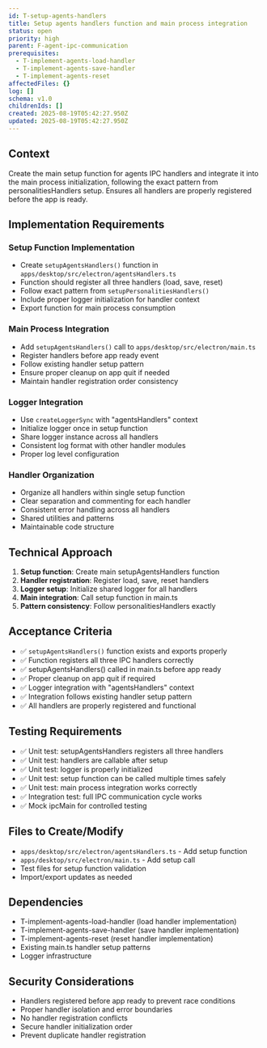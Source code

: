 ```yaml
---
id: T-setup-agents-handlers
title: Setup agents handlers function and main process integration
status: open
priority: high
parent: F-agent-ipc-communication
prerequisites:
  - T-implement-agents-load-handler
  - T-implement-agents-save-handler
  - T-implement-agents-reset
affectedFiles: {}
log: []
schema: v1.0
childrenIds: []
created: 2025-08-19T05:42:27.950Z
updated: 2025-08-19T05:42:27.950Z
---
```


## Context

Create the main setup function for agents IPC handlers and integrate it into the main process initialization, following the exact pattern from personalitiesHandlers setup. Ensures all handlers are properly registered before the app is ready.

## Implementation Requirements

### Setup Function Implementation

- Create `setupAgentsHandlers()` function in `apps/desktop/src/electron/agentsHandlers.ts`
- Function should register all three handlers (load, save, reset)
- Follow exact pattern from `setupPersonalitiesHandlers()`
- Include proper logger initialization for handler context
- Export function for main process consumption

### Main Process Integration

- Add `setupAgentsHandlers()` call to `apps/desktop/src/electron/main.ts`
- Register handlers before app ready event
- Follow existing handler setup pattern
- Ensure proper cleanup on app quit if needed
- Maintain handler registration order consistency

### Logger Integration

- Use `createLoggerSync` with "agentsHandlers" context
- Initialize logger once in setup function
- Share logger instance across all handlers
- Consistent log format with other handler modules
- Proper log level configuration

### Handler Organization

- Organize all handlers within single setup function
- Clear separation and commenting for each handler
- Consistent error handling across all handlers
- Shared utilities and patterns
- Maintainable code structure

## Technical Approach

1. **Setup function**: Create main setupAgentsHandlers function
2. **Handler registration**: Register load, save, reset handlers
3. **Logger setup**: Initialize shared logger for all handlers
4. **Main integration**: Call setup function in main.ts
5. **Pattern consistency**: Follow personalitiesHandlers exactly

## Acceptance Criteria

- ✅ `setupAgentsHandlers()` function exists and exports properly
- ✅ Function registers all three IPC handlers correctly
- ✅ setupAgentsHandlers() called in main.ts before app ready
- ✅ Proper cleanup on app quit if required
- ✅ Logger integration with "agentsHandlers" context
- ✅ Integration follows existing handler setup pattern
- ✅ All handlers are properly registered and functional

## Testing Requirements

- ✅ Unit test: setupAgentsHandlers registers all three handlers
- ✅ Unit test: handlers are callable after setup
- ✅ Unit test: logger is properly initialized
- ✅ Unit test: setup function can be called multiple times safely
- ✅ Unit test: main process integration works correctly
- ✅ Integration test: full IPC communication cycle works
- ✅ Mock ipcMain for controlled testing

## Files to Create/Modify

- `apps/desktop/src/electron/agentsHandlers.ts` - Add setup function
- `apps/desktop/src/electron/main.ts` - Add setup call
- Test files for setup function validation
- Import/export updates as needed

## Dependencies

- T-implement-agents-load-handler (load handler implementation)
- T-implement-agents-save-handler (save handler implementation)
- T-implement-agents-reset (reset handler implementation)
- Existing main.ts handler setup patterns
- Logger infrastructure

## Security Considerations

- Handlers registered before app ready to prevent race conditions
- Proper handler isolation and error boundaries
- No handler registration conflicts
- Secure handler initialization order
- Prevent duplicate handler registration
